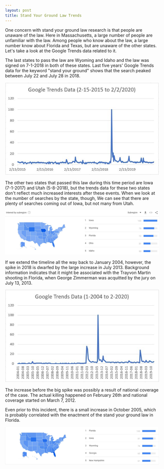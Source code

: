 ```yaml
---
layout: post
title: Stand Your Ground Law Trends
---
```

One concern with stand your ground law research is that people are unaware of the law. Here in Massachusetts, a large number of people are unfamiliar with the law. Among people who know about the law, a large number know about Florida and Texas, but are unaware of the other states. Let's take a look at the Google Trends data related to it.

The last states to pass the law are Wyoming and Idaho and the law was signed on 7-1-2018 in both of these states. Last five years' Google Trends data for the keyword "stand your ground" shows that the search peaked between July 22 and July 28 in 2018.

![Wyoming](/images/wyoming.jpg "Wyoming")

The other two states that passed this law during this time period are Iowa (7-1-2017) and Utah (5-8-2018), but the trends data for these two states don't reflect much increased interests after these events. When we look at the number of searches by the state, though, We can see that there are plenty of searches coming out of Iowa, but not many from Utah.

![Subregion](/images/subregion.jpg "Subregion")

If we extend the timeline all the way back to January 2004, however, the spike in 2018 is dwarfed by the large increase in July 2013. Background information indicates that it might be associated with the Trayvon Martin shooting in Florida, when George Zimmerman was acquitted by the jury on July 13, 2013.

![Long Time Horizon](/images/long.jpg "Long Time Horizon")

The increase before the big spike was possibly a result of national coverage of the case. The actual killing happened on February 26th and national coverage started on March 7, 2012.

Even prior to this incident, there is a small increase in October 2005, which is probably correlated with the enactment of the stand your ground law in Florida.

![Subregion Long](/images/states.jpg "Subregion Long")
